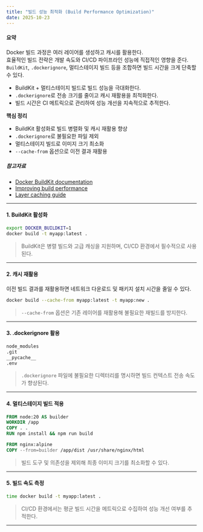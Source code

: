 ```yaml
---
title: "빌드 성능 최적화 (Build Performance Optimization)"
date: 2025-10-23
---
```


#### 요약  
Docker 빌드 과정은 여러 레이어를 생성하고 캐시를 활용한다.  
효율적인 빌드 전략은 개발 속도와 CI/CD 파이프라인 성능에 직접적인 영향을 준다.  
`BuildKit`, `.dockerignore`, 멀티스테이지 빌드 등을 조합하면 빌드 시간을 크게 단축할 수 있다.  

* BuildKit + 멀티스테이지 빌드로 빌드 성능을 극대화한다.
* `.dockerignore`로 전송 크기를 줄이고 캐시 재활용을 최적화한다.
* 빌드 시간은 CI 메트릭으로 관리하여 성능 개선을 지속적으로 추적한다.

**핵심 정리**
- BuildKit 활성화로 빌드 병렬화 및 캐시 재활용 향상  
- `.dockerignore`로 불필요한 파일 제외  
- 멀티스테이지 빌드로 이미지 크기 최소화  
- `--cache-from` 옵션으로 이전 결과 재활용  

##### 참고자료
- [Docker BuildKit documentation](https://docs.docker.com/build/buildkit/)
- [Improving build performance](https://docs.docker.com/develop/dev-best-practices/)
- [Layer caching guide](https://docs.docker.com/build/cache/)

---

#### 1. BuildKit 활성화

```bash
export DOCKER_BUILDKIT=1
docker build -t myapp:latest .
```

> BuildKit은 병렬 빌드와 고급 캐싱을 지원하며, CI/CD 환경에서 필수적으로 사용된다.

---

#### 2. 캐시 재활용

이전 빌드 결과를 재활용하면 네트워크 다운로드 및 패키지 설치 시간을 줄일 수 있다.

```bash
docker build --cache-from myapp:latest -t myapp:new .
```

> `--cache-from` 옵션은 기존 레이어를 재활용해 불필요한 재빌드를 방지한다.

---

#### 3. .dockerignore 활용

```bash
node_modules
.git
__pycache__
.env
```

> `.dockerignore` 파일에 불필요한 디렉터리를 명시하면 빌드 컨텍스트 전송 속도가 향상된다.

---

#### 4. 멀티스테이지 빌드 적용

```dockerfile
FROM node:20 AS builder
WORKDIR /app
COPY . .
RUN npm install && npm run build

FROM nginx:alpine
COPY --from=builder /app/dist /usr/share/nginx/html
```

> 빌드 도구 및 의존성을 제외해 최종 이미지 크기를 최소화할 수 있다.

---

#### 5. 빌드 속도 측정

```bash
time docker build -t myapp:latest .
```

> CI/CD 환경에서는 평균 빌드 시간을 메트릭으로 수집하여 성능 개선 여부를 추적한다.

---

